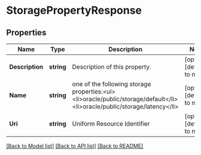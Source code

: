 # StoragePropertyResponse

## Properties
Name | Type | Description | Notes
------------ | ------------- | ------------- | -------------
**Description** | **string** | Description of this property. | [optional] [default to null]
**Name** | **string** | one of the following storage properties:&lt;ul&gt;&lt;li&gt;oracle/public/storage/default&lt;/li&gt;&lt;li&gt;oracle/public/storage/latency&lt;/li&gt; | [optional] [default to null]
**Uri** | **string** | Uniform Resource Identifier | [optional] [default to null]

[[Back to Model list]](../README.md#documentation-for-models) [[Back to API list]](../README.md#documentation-for-api-endpoints) [[Back to README]](../README.md)


